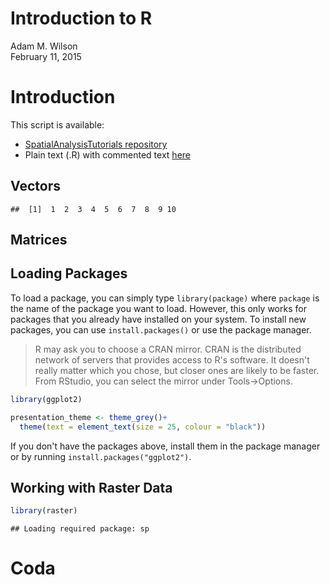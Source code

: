 # Introduction to R
Adam M. Wilson  
February 11, 2015  





#  Introduction
This script is available:

  * [SpatialAnalysisTutorials repository](http://github.com/adammwilson/SpatialAnalysisTutorials/blob/master/R_Introduction)
  * Plain text (.R) with commented text [here](http://raw.githubusercontent.com/adammwilson/SpatialAnalysisTutorials/blob/master/R_Introduction/R_Introduction.R)
 

## Vectors


```
##  [1]  1  2  3  4  5  6  7  8  9 10
```


## Matrices



## Loading Packages

To load a package, you can simply type `library(package)` where `package` is the name of the package you want to load.  However, this only works for packages that you already have installed on your system.  To install new packages, you can use `install.packages()` or use the package manager. 

> R may ask you to choose a CRAN mirror. CRAN is the distributed network of servers that provides access to R's software.  It doesn't really matter which you chose, but closer ones are likely to be faster.  From RStudio, you can select the mirror under Tools→Options.



```r
library(ggplot2)

presentation_theme <- theme_grey()+
  theme(text = element_text(size = 25, colour = "black"))
```


If you don't have the packages above, install them in the package manager or by running `install.packages("ggplot2")`. 


## Working with Raster Data

```r
library(raster)
```

```
## Loading required package: sp
```



# Coda







